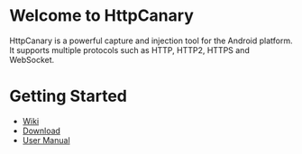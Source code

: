 # Welcome to HttpCanary

HttpCanary is a powerful capture and injection tool for the Android platform. It supports multiple protocols such as HTTP, HTTP2, HTTPS and WebSocket.

# Getting Started

- [Wiki](https://github.com/MegatronKing/HttpCanary/wiki)
- [Download](https://github.com/MegatronKing/HttpCanary/wiki/Download)
- [User Manual](https://github.com/MegatronKing/HttpCanary/wiki/User-Manual)



